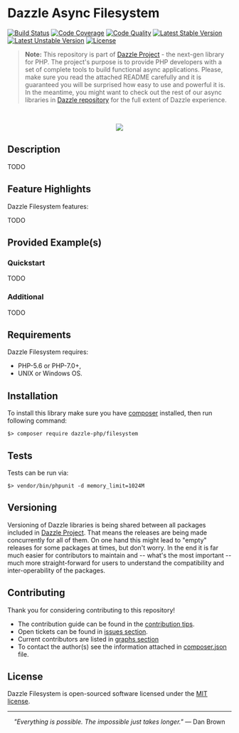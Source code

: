 # Dazzle Async Filesystem

[![Build Status](https://travis-ci.org/dazzle-php/filesystem.svg)](https://travis-ci.org/dazzle-php/filesystem)
[![Code Coverage](https://scrutinizer-ci.com/g/dazzle-php/filesystem/badges/coverage.png?b=master)](https://scrutinizer-ci.com/g/dazzle-php/filesystem/?branch=master)
[![Code Quality](https://scrutinizer-ci.com/g/dazzle-php/filesystem/badges/quality-score.png?b=master)](https://scrutinizer-ci.com/g/dazzle-php/filesystem/?branch=master)
[![Latest Stable Version](https://poser.pugx.org/dazzle-php/filesystem/v/stable)](https://packagist.org/packages/dazzle-php/filesystem) 
[![Latest Unstable Version](https://poser.pugx.org/dazzle-php/filesystem/v/unstable)](https://packagist.org/packages/dazzle-php/filesystem) 
[![License](https://poser.pugx.org/dazzle-php/filesystem/license)](https://packagist.org/packages/dazzle-php/filesystem/license)

> **Note:** This repository is part of [Dazzle Project](https://github.com/dazzle-php/dazzle) - the next-gen library for PHP. The project's purpose is to provide PHP developers with a set of complete tools to build functional async applications. Please, make sure you read the attached README carefully and it is guaranteed you will be surprised how easy to use and powerful it is. In the meantime, you might want to check out the rest of our async libraries in [Dazzle repository](https://github.com/dazzle-php) for the full extent of Dazzle experience.

<br>
<p align="center">
<img src="https://raw.githubusercontent.com/dazzle-php/dazzle/master/media/dazzle-x125.png" />
</p>

## Description

TODO

## Feature Highlights

Dazzle Filesystem features:

TODO

## Provided Example(s)

### Quickstart

TODO

### Additional

TODO

## Requirements

Dazzle Filesystem requires:

* PHP-5.6 or PHP-7.0+,
* UNIX or Windows OS.

## Installation

To install this library make sure you have [composer](https://getcomposer.org/) installed, then run following command:

```
$> composer require dazzle-php/filesystem
```

## Tests

Tests can be run via:

```
$> vendor/bin/phpunit -d memory_limit=1024M
```

## Versioning

Versioning of Dazzle libraries is being shared between all packages included in [Dazzle Project](https://github.com/dazzle-php/dazzle). That means the releases are being made concurrently for all of them. On one hand this might lead to "empty" releases for some packages at times, but don't worry. In the end it is far much easier for contributors to maintain and -- what's the most important -- much more straight-forward for users to understand the compatibility and inter-operability of the packages.

## Contributing

Thank you for considering contributing to this repository! 

- The contribution guide can be found in the [contribution tips](https://github.com/dazzle-php/filesystem/blob/master/CONTRIBUTING.md). 
- Open tickets can be found in [issues section](https://github.com/dazzle-php/filesystem/issues). 
- Current contributors are listed in [graphs section](https://github.com/dazzle-php/filesystem/graphs/contributors)
- To contact the author(s) see the information attached in [composer.json](https://github.com/dazzle-php/filesystem/blob/master/composer.json) file.

## License

Dazzle Filesystem is open-sourced software licensed under the [MIT license](http://opensource.org/licenses/MIT).

<hr>
<p align="center">
<i>"Everything is possible. The impossible just takes longer."</i> ― Dan Brown
</p>

